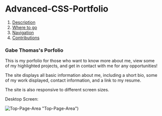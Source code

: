 # Advanced-CSS-Portfolio

1. [Description](#desc)
2. [Where to go](#where-to)
3. [Navigation](#navigation)
4. [Contributions](#contributions)

### Gabe Thomas's Porfolio

This is my porfolio for those who want to know more about me, view some of my highlighted projects, and get in contact with me for any opportunities!

The site displays all basic information about me, including a short bio, some of my work displayed, contact information, and a link to my resume.

The site is also responsive to different screen sizes.

Desktop Screen:

![Top-Page-Area](../Advanced-CSS-Portfolio/assets/recording(1).gif) "Top-Page-Area")

